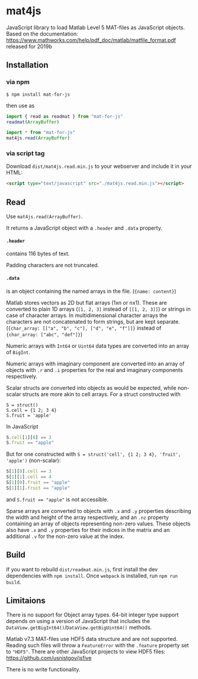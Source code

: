 # mat4js
JavaScript library to load Matlab Level 5 MAT-files as JavaScript objects.
Based on the documentation: https://www.mathworks.com/help/pdf_doc/matlab/matfile_format.pdf released for 2019b

## Installation
### via npm
```
$ npm install mat-for-js
```

then use as

```js
import { read as readmat } from "mat-for-js"
readmat(ArrayBuffer)
```

```js
import * from "mat-for-js"
mat4js.read(ArrayBuffer)
```

### via script tag
Download `dist/mat4js.read.min.js` to your webserver and include it in your HTML:
```html
<script type="text/javascript" src="./mat4js.read.min.js"></script>
```

## Read
Use `mat4js.read(ArrayBuffer)`.

It returns a JavaScript object with a `.header` and `.data` property.

#### `.header`
contains 116 bytes of text.

Padding characters are not truncated.

#### `.data`
is an object containing the named arrays in the file. (`{name: content}`)

Matlab stores vectors as 2D but flat arrays (1xn or nx1). These are converted to plain 1D arrays (`[1, 2, 3]` instead of `[[1, 2, 3]]`) or strings in case of character arrays. In multidimensional character arrays the characters are not concatenated to form strings, but are kept separate. (`{char_array: [["a", "b", "c"], ["d", "e", "f"]]}` instead of `{char_array: ["abc", "def"]}`)

Numeric arrays with `Int64` or `Uint64` data types are converted into an array of `BigInt`.

Numeric arrays with imaginary component are converted into an array of objects with `.r` and `.i` properties for the real and imaginary components respectively.

Scalar structs are converted into objects as would be expected, while non-scalar structs are more akin to cell arrays. For a struct constructed with

```
S = struct()
S.cell = {1 2; 3 4}
S.fruit = 'apple'
```

In JavaScript

```js
S.cell[1][0] == 3
S.fruit == "apple"
```

But for one constructed with `S = struct('cell', {1 2; 3 4}, 'fruit', 'apple')` (non-scalar):

```js
S[1][0].cell == 3
S[1][1].cell == 4
S[1][0].fruit == "apple"
S[1][1].fruit == "apple"
```

and `S.fruit == "apple"` is not accessible.

Sparse arrays are converted to objects with `.x` and `.y` properties describing the width and height of the array respectively, and an `.nz` property containing an array of objects representing non-zero values. These objects also have `.x` and `.y` properties for their indices in the matrix and an additional `.v` for the non-zero value at the index.

## Build
If you want to rebuild `dist/readmat.min.js`, first install the dev dependencies with `npm install`.  Once `webpack` is installed, run `npm run build`.

## Limitaions
There is no support for Object array types.  64-bit integer type support depends on using a version of JavaScript that includes the `DataView.getBigInt64()`/`DataView.getBigUint64()` methods.

Matlab v7.3 MAT-files use HDF5 data structure and are not supported. Reading such files will throw a `FeatureError` with the `.feature` property set to `"HDF5"`. There are other JavaScript projects to view HDF5 files: https://github.com/usnistgov/jsfive

There is no write functionality.
